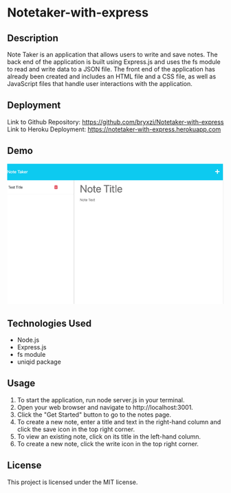 # Notetaker-with-express

## Description
Note Taker is an application that allows users to write and save notes. The back end of the application is built using Express.js and uses the fs module to read and write data to a JSON file. The front end of the application has already been created and includes an HTML file and a CSS file, as well as JavaScript files that handle user interactions with the application.


## Deployment
Link to Github Repository: https://github.com/bryxzi/Notetaker-with-express
Link to Heroku Deployment: https://notetaker-with-express.herokuapp.com

## Demo
![notetaking dashboard](/Develop/public/assets/images/dashboard.png)

## Technologies Used
* Node.js
* Express.js
* fs module
* uniqid package

## Usage
1. To start the application, run node server.js in your terminal.
2. Open your web browser and navigate to http://localhost:3001.
3. Click the "Get Started" button to go to the notes page.
4. To create a new note, enter a title and text in the right-hand column and click the save icon in the top right corner.
5. To view an existing note, click on its title in the left-hand column.
6. To create a new note, click the write icon in the top right corner.

## License
This project is licensed under the MIT license.